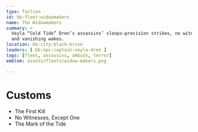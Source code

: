 ```yaml
---
type: faction
id: bb:fleet:widowmakers
name: The Widowmakers
summary: >
  Veyla “Cold Tide” Dren’s assassins’ sloops—precision strikes, no witnesses,
  and vanishing wakes.
location: bb:city:black-brine
leaders: [ bb:npc:captain-veyla-dren ]
tags: [fleet, assassins, ambush, terror]
emblem: assets/fleets/widow-makers.png

---
```



# Customs
- The First Kill  
- No Witnesses, Except One  
- The Mark of the Tide  
